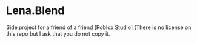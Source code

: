 # Lena.Blend
Side project for a friend of a friend [Roblox Studio] (There is no license on this repo but I ask that you do not copy it.

